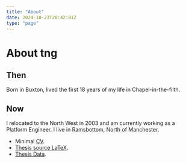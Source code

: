 ```yaml
---
title: "About"
date: 2024-10-23T20:42:01Z
type: "page"
---
```


# About tng

## Then

Born in Buxton, lived the first 18 years of my life in Chapel-in-the-filth.

<snip/>

## Now

I relocated to the North West in 2003 and am currently working as a Platform Engineer. I live in Ramsbottom, North of Manchester.

- Minimal [CV](/posts/curriculum_vitae_tim_gibbon/). 
- [Thesis source LaTeX](/phd/thesis.tar.gz).
- [Thesis Data](/phd/gehplus.tar.gz).


